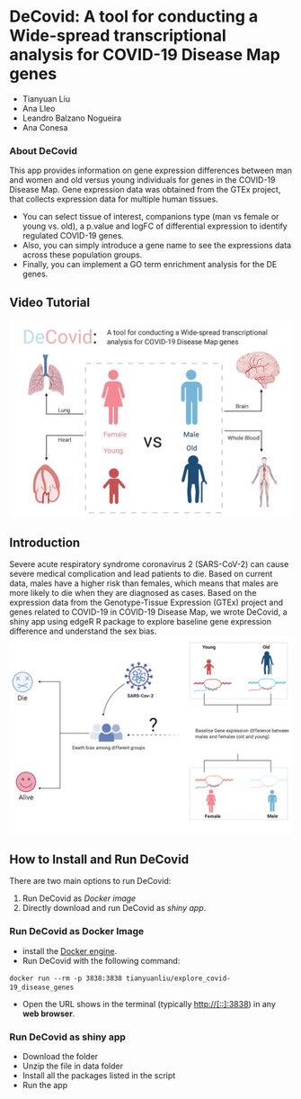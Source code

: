 # DeCovid: A tool for conducting a Wide-spread transcriptional analysis for COVID-19 Disease Map genes

- Tianyuan Liu
- Ana Lleo
- Leandro Balzano Nogueira
- Ana Conesa

### About DeCovid
This app provides information on gene expression differences between man and women and old versus young individuals for genes in the COVID-19 Disease Map. Gene expression data was obtained from the GTEx project, that collects expression data for multiple human tissues.
- You can select tissue of interest, companions type (man vs female or young vs. old), a p.value and logFC of differential expression to identify regulated COVID-19 genes.
- Also, you can simply introduce a gene name to see the expressions data across these population groups.
- Finally, you can implement a GO term enrichment analysis for the DE genes.

## Video Tutorial
[![Watch the video](https://github.com/ConesaLab/DeCovid/blob/master/www/DeCovid.png)](https://www.youtube.com/watch?v=vwtjcw7cJG4)

## Introduction
Severe acute respiratory syndrome coronavirus 2 (SARS-CoV-2) can cause severe medical complication and lead patients to die. Based on current data, males have a higher risk than females, which means that males are more likely to die when they are diagnosed as cases. Based on the expression data from the Genotype-Tissue Expression (GTEx) project and genes related to COVID-19  in COVID-19 Disease Map, we wrote DeCovid,  a shiny app using edgeR R package to explore baseline gene expression difference and understand the sex bias.
<img src="https://github.com/ConesaLab/DeCovid/blob/master/www/idea.png">

## How to Install and Run DeCovid

There are two main options to run DeCovid:

1.  Run DeCovid as *Docker image* 
2.  Directly download and run DeCovid as *shiny app*.

### Run  DeCovid as Docker Image

- install the [Docker engine](https://docs.docker.com/engine/install/).
- Run DeCovid with the following command:
```
docker run --rm -p 3838:3838 tianyuanliu/explore_covid-19_disease_genes
```
- Open the URL shows in the terminal (typically [http://[::]:3838](http://[::]:3838)) in any **web browser**.

### Run  DeCovid as shiny app
- Download the folder
- Unzip the file in data folder
- Install all the packages listed in the script
- Run the app
